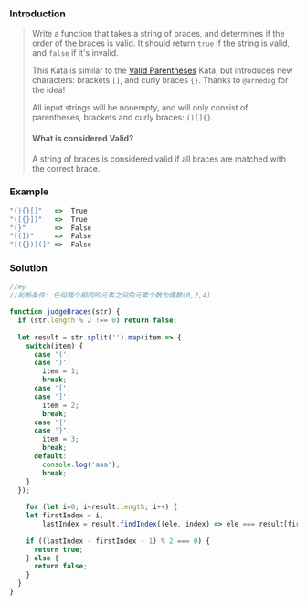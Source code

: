 ### Introduction

> Write a function that takes a string of braces, and determines if the order of the braces is valid. It should return `true` if the string is valid, and `false` if it's invalid.
>
> This Kata is similar to the [Valid Parentheses](https://www.codewars.com/kata/valid-parentheses) Kata, but introduces new characters: brackets `[]`, and curly braces `{}`. Thanks to `@arnedag` for the idea!
>
> All input strings will be nonempty, and will only consist of parentheses, brackets and curly braces: `()[]{}`.
>
> #### What is considered Valid?
>
> A string of braces is considered valid if all braces are matched with the correct brace.



### Example

```javascript
"(){}[]"   =>  True
"([{}])"   =>  True
"(}"       =>  False
"[(])"     =>  False
"[({})](]" =>  False
```





### Solution

```javascript
//my
//判断条件: 任何两个相同的元素之间的元素个数为偶数(0,2,4)

function judgeBraces(str) {
  if (str.length % 2 !== 0) return false;
  
  let result = str.split('').map(item => {
    switch(item) {
      case '(':
      case ')':
        item = 1;
        break;
      case '[':
      case ']':
        item = 2;
        break;
      case '{':
      case '}':
        item = 3;
        break;
      default:
        console.log('aaa');
        break;
    }
  });
  
	for (let i=0; i<result.length; i++) {
    let firstIndex = i,
        lastIndex = result.findIndex((ele, index) => ele === result[firstIndex] && index > firstIndex);
    
    if ((lastIndex - firstIndex - 1) % 2 === 0) {
      return true;
    } else {
      return false;
    }
  }
}


```

